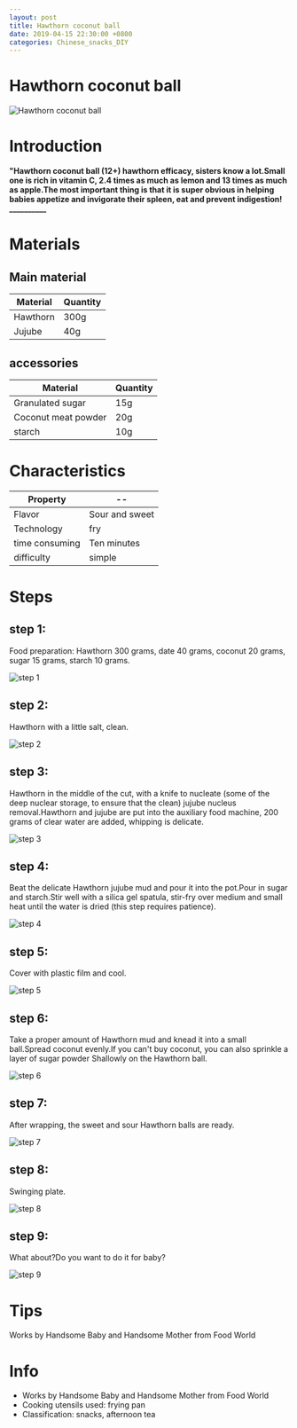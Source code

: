 ```yaml
---
layout: post
title: Hawthorn coconut ball
date: 2019-04-15 22:30:00 +0800
categories: Chinese_snacks_DIY
---
```


# Hawthorn coconut ball

![Hawthorn coconut ball]({{site.baseurl}}/img/428851/428851.jpg)

# Introduction

**"Hawthorn coconut ball (12+) hawthorn efficacy, sisters know a lot.Small one is rich in vitamin C, 2.4 times as much as lemon and 13 times as much as apple.The most important thing is that it is super obvious in helping babies appetize and invigorate their spleen, eat and prevent indigestion! __________**

# Materials


## Main material

Material|Quantity
--|--
Hawthorn|300g
Jujube|40g

## accessories

Material|Quantity
--|--
Granulated sugar|15g
Coconut meat powder|20g
starch|10g

# Characteristics

Property|--
--|--
Flavor|Sour and sweet
Technology|fry
time consuming|Ten minutes
difficulty|simple

# Steps

## step 1:

Food preparation: Hawthorn 300 grams, date 40 grams, coconut 20 grams, sugar 15 grams, starch 10 grams.

![step 1]({{site.baseurl}}/img/428851/1.jpg)

## step 2:

Hawthorn with a little salt, clean.

![step 2]({{site.baseurl}}/img/428851/2.jpg)

## step 3:

Hawthorn in the middle of the cut, with a knife to nucleate (some of the deep nuclear storage, to ensure that the clean) jujube nucleus removal.Hawthorn and jujube are put into the auxiliary food machine, 200 grams of clear water are added, whipping is delicate.

![step 3]({{site.baseurl}}/img/428851/3.jpg)

## step 4:

Beat the delicate Hawthorn jujube mud and pour it into the pot.Pour in sugar and starch.Stir well with a silica gel spatula, stir-fry over medium and small heat until the water is dried (this step requires patience).

![step 4]({{site.baseurl}}/img/428851/4.jpg)

## step 5:

Cover with plastic film and cool.

![step 5]({{site.baseurl}}/img/428851/5.jpg)

## step 6:

Take a proper amount of Hawthorn mud and knead it into a small ball.Spread coconut evenly.If you can't buy coconut, you can also sprinkle a layer of sugar powder Shallowly on the Hawthorn ball.

![step 6]({{site.baseurl}}/img/428851/6.jpg)

## step 7:

After wrapping, the sweet and sour Hawthorn balls are ready.

![step 7]({{site.baseurl}}/img/428851/7.jpg)

## step 8:

Swinging plate.

![step 8]({{site.baseurl}}/img/428851/8.jpg)

## step 9:

What about?Do you want to do it for baby?

![step 9]({{site.baseurl}}/img/428851/9.jpg)

# Tips

Works by Handsome Baby and Handsome Mother from Food World

# Info

- Works by Handsome Baby and Handsome Mother from Food World
- Cooking utensils used: frying pan
- Classification: snacks, afternoon tea